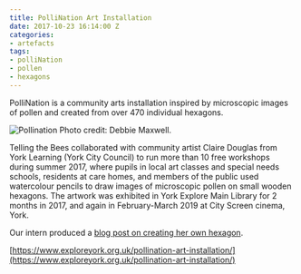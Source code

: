 ```yaml
---
title: PolliNation Art Installation
date: 2017-10-23 16:14:00 Z
categories:
- artefacts
tags:
- polliNation
- pollen
- hexagons
---
```


PolliNation is a community arts installation inspired by microscopic images of pollen and created from over 470 individual hexagons.

![Pollination](/uploads/polliNation%201.jpg)
Photo credit: Debbie Maxwell.

Telling the Bees collaborated with community artist Claire Douglas from York Learning (York City Council) to run more than 10 free workshops during summer 2017, where pupils in local art classes and special needs schools, residents at care homes, and members of the public used watercolour pencils to draw images of microscopic pollen on small wooden hexagons. The artwork was exhibited in York Explore Main Library for 2 months in 2017, and again in February-March 2019 at City Screen cinema, York.

Our intern produced a [blog post on creating her own hexagon](https://www.tellingthebees.buzz/news/2017/09/05/pollination-workshop-post-from-project-intern.html).

[https://www.exploreyork.org.uk/pollination-art-installation/](https://www.exploreyork.org.uk/pollination-art-installation/)

